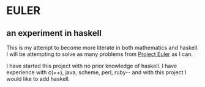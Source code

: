 EULER
=====
an experiment in haskell
------------------------

This is my attempt to become more literate in both mathematics and haskell.
I will be attempting to solve as many problems from <a href="http://www.projecteuler.net">Project Euler</a> as I can.

I have started this project with no prior knowledge of haskell. I have experience with c(++), java, scheme, perl, ruby-- and with this project I would like to add haskell.
